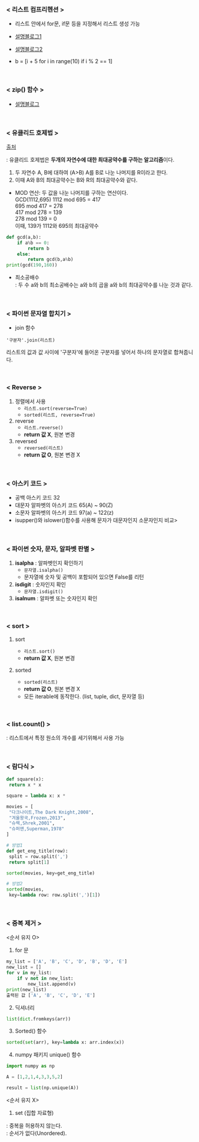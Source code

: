 
### < 리스트 컴프리헨션 >
* 리스트 안에서 for문, if문 등을 지정해서 리스트 생성 가능

* [설명블로그1](https://elvanov.com/1713)
* [설명블로그2](https://wikidocs.net/84393)

* b = [i + 5 for i in range(10) if i % 2 == 1]

<br>

### < zip() 함수 >
* [설명블로그](https://www.daleseo.com/python-zip/)

<br>

### < 유클리드 호제법 >
[출처](https://velog.io/@yerin4847/W1-%EC%9C%A0%ED%81%B4%EB%A6%AC%EB%93%9C-%ED%98%B8%EC%A0%9C%EB%B2%95) 

: 유클리드 호제법은 **두개의 자연수에 대한 최대공약수를 구하는 알고리즘**이다.

1. 두 자연수 A, B에 대하여 (A>B) A를 B로 나눈 나머지를 R이라고 한다.
2. 이때 A와 B의 최대공약수는 B와 R의 최대공약수와 같다.


*  MOD 연산: 두 값을 나눈 나머지를 구하는 연산이다.<br>
GCD(1112,695)
1112 mod 695 = 417<br>
695 mod 417 = 278<br>
417 mod 278 = 139<br>
278 mod 139 = 0<br>
이때, 139가 1112와 695의 최대공약수

```python
def gcd(a,b):
    if a%b == 0:
        return b
    else:
        return gcd(b,a%b)
print(gcd(190,160))
```

* 최소공배수<br>
: 두 수 a와 b의 최소공배수는 a와 b의 곱을 a와 b의 최대공약수를 나눈 것과 같다. 

<br>

### < 파이썬 문자열 합치기 >

* join 함수 

```'구분자'.join(리스트)```

리스트의 값과 값 사이에 '구분자'에 들어온 구분자를 넣어서 하나의 문자열로 합쳐줍니다.

<br>

### < Reverse >
1. 정렬에서 사용
    * ```리스트.sort(reverse=True)```
    * ```sorted(리스트, reverse=True)```
2. reverse
    * ```리스트.reverse()```
    * **return 값 X**, 원본 변경
3. reversed
    * ```reversed(리스트)```
    *  **return 값 O**, 원본 변경 X

<br>

### < 아스키 코드 > 
* 공백 아스키 코드 32
* 대문자 알파벳의 아스키 코드 65(A) ~ 90(Z)
* 소문자 알파벳의 아스키 코드 97(a) ~ 122(z)
* isupper()와 islower()함수를 사용해 문자가 대문자인지 소문자인지 비교>

<br>

### < 파이썬 숫자, 문자, 알파벳 판별 >
1. **isalpha** : 알파벳인지 확인하기
    * ```문자열.isalpha()```
    * 문자열에 숫자 및 공백이 포함되어 있으면 False를 리턴
2. **isdigit** : 숫자인지 확인
    * ```문자열.isdigit()```
3. **isalnum** : 알파벳 또는 숫자인지 확인

<br>

### < sort >
1. sort
    * ```리스트.sort()```
    * **return 값 X**, 원본 변경

2. sorted
    * ```sorted(리스트)```
    * **return 값 O**, 원본 변경 X
    * 모든 iterable에 동작한다. (list, tuple, dict, 문자열 등)

<br>

### < list.count() >
: 리스트에서 특정 원소의 개수를 세기위해서 사용 가능

<br>

### < 람다식 >
```python
def square(x): 
 return x * x 

square = lambda x: x * 
```
```python
movies = [ 
 "다크나이트,The Dark Knight,2008",
 "겨울왕국,Frozen,2013", 
 "슈렉,Shrek,2001", 
 "슈퍼맨,Superman,1978" 
]

# 방법1
def get_eng_title(row): 
 split = row.split(',') 
 return split[1] 

sorted(movies, key=get_eng_title)

# 방법2
sorted(movies, 
 key=lambda row: row.split(',')[1])
```

<br>

### < 중복 제거 >
<순서 유지 O>
1. for 문
```python
my_list = ['A', 'B', 'C', 'D', 'B', 'D', 'E']
new_list = []
for v in my_list:
    if v not in new_list:
        new_list.append(v)
print(new_list)
출력된 값 ['A', 'B', 'C', 'D', 'E']
```

2. 딕셔너리
```python
list(dict.fromkeys(arr))
```

3. Sorted() 함수
```python
sorted(set(arr), key=lambda x: arr.index(x))
```

4. numpy 패키지 unique() 함수
```python
import numpy as np

A = [1,2,1,4,3,3,5,2]

result = list(np.unique(A))
```

<순서 유지 X>
1. set (집합 자료형)

: 중복을 허용하지 않는다.<br>
: 순서가 없다(Unordered).

<br>